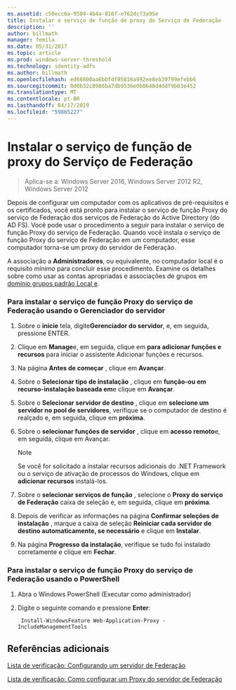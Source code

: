 ```yaml
---
ms.assetid: c50ecc6a-9504-4b4a-816f-e762dcf3a95e
title: Instalar o serviço de função de proxy do Serviço de Federação
description: ''
author: billmath
manager: femila
ms.date: 05/31/2017
ms.topic: article
ms.prod: windows-server-threshold
ms.technology: identity-adfs
ms.author: billmath
ms.openlocfilehash: ed66800aa6bbfdf85816a992ee8eb39799efebb6
ms.sourcegitcommit: 0d0b32c8986ba7db9536e0b8648d4ddf9b03e452
ms.translationtype: MT
ms.contentlocale: pt-BR
ms.lasthandoff: 04/17/2019
ms.locfileid: "59865227"
---
```

# <a name="install-the-federation-service-proxy-role-service"></a>Instalar o serviço de função de proxy do Serviço de Federação

>Aplica-se a: Windows Server 2016, Windows Server 2012 R2, Windows Server 2012

Depois de configurar um computador com os aplicativos de pré-requisitos e os certificados, você está pronto para instalar o serviço de função Proxy do serviço de Federação dos serviços de Federação do Active Directory \(do AD FS\). Você pode usar o procedimento a seguir para instalar o serviço de função Proxy do serviço de Federação. Quando você instala o serviço de função Proxy do serviço de Federação em um computador, esse computador torna-se um proxy do servidor de Federação.  
  
A associação a **Administradores**, ou equivalente, no computador local é o requisito mínimo para concluir esse procedimento.  Examine os detalhes sobre como usar as contas apropriadas e associações de grupos em [domínio grupos padrão Local e](https://go.microsoft.com/fwlink/?LinkId=83477).   
  
### <a name="to-install-the-federation-service-proxy-role-service-using-the-server-manager"></a>Para instalar o serviço de função Proxy do serviço de Federação usando o Gerenciador do servidor
  
1.  Sobre o **inicie** tela, digite**Gerenciador do servidor**, e, em seguida, pressione ENTER.  
  
2.  Clique em **Manage**e, em seguida, clique em **para adicionar funções e recursos** para iniciar o assistente Adicionar funções e recursos.  
  
3.  Na página **Antes de começar** , clique em **Avançar**.  
  
4.  Sobre o **Selecionar tipo de instalação** , clique em **função\-ou em recurso\-instalação baseada em**e clique em **Avançar**.  
  
5.  Sobre o **Selecionar servidor de destino** , clique em **selecione um servidor no pool de servidores**, verifique se o computador de destino é realçado e, em seguida, clique em **próxima**.  
  
6.  Sobre o **selecionar funções de servidor** , clique em **acesso remoto**e, em seguida, clique em Avançar.  
  
    > [!NOTE]  
    > Se você for solicitado a instalar recursos adicionais do .NET Framework ou o serviço de ativação de processos do Windows, clique em **adicionar recursos** instalá-los.  
  
7. Sobre o **selecionar serviços de função** , selecione o **Proxy do serviço de Federação** caixa de seleção e, em seguida, clique em **próxima**.  

8. Depois de verificar as informações na página **Confirmar seleções de instalação** , marque a caixa de seleção **Reiniciar cada servidor de destino automaticamente, se necessário** e clique em **Instalar**.  
  
13. Na página **Progresso da instalação**, verifique se tudo foi instalado corretamente e clique em **Fechar**.  

### <a name="to-install-the-federation-service-proxy-role-service-using-powershell"></a>Para instalar o serviço de função Proxy do serviço de Federação usando o PowerShell

1. Abra o Windows PowerShell (Executar como administrador)

2. Digite o seguinte comando e pressione **Enter**:

        Install-WindowsFeature Web-Application-Proxy -IncludeManagementTools



  
## <a name="additional-references"></a>Referências adicionais  
[Lista de verificação: Configurando um servidor de Federação](Checklist--Setting-Up-a-Federation-Server.md)  
  
[Lista de verificação: Como configurar um Proxy do servidor de Federação](Checklist--Setting-Up-a-Federation-Server-Proxy.md)  
  

